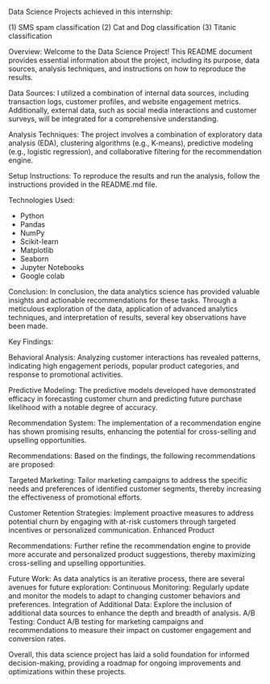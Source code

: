 Data Science Projects achieved in this internship:

(1) SMS spam classification (2) Cat and Dog classification (3) Titanic classification

Overview: Welcome to the Data Science Project! This README document provides essential information about the project, including its purpose, data sources, analysis techniques, and instructions on how to reproduce the results.

Data Sources: I utilized a combination of internal data sources, including transaction logs, customer profiles, and website engagement metrics. Additionally, external data, such as social media interactions and customer surveys, will be integrated for a comprehensive understanding.

Analysis Techniques: The project involves a combination of exploratory data analysis (EDA), clustering algorithms (e.g., K-means), predictive modeling (e.g., logistic regression), and collaborative filtering for the recommendation engine.

Setup Instructions: To reproduce the results and run the analysis, follow the instructions provided in the README.md file.

Technologies Used:

* Python
* Pandas
* NumPy
* Scikit-learn
* Matplotlib
* Seaborn
* Jupyter Notebooks
* Google colab

Conclusion: In conclusion, the data analytics science has provided valuable insights and actionable recommendations for these tasks. Through a meticulous exploration of the data, application of advanced analytics techniques, and interpretation of results, several key observations have been made.

Key Findings:

Behavioral Analysis: Analyzing customer interactions has revealed patterns, indicating high engagement periods, popular product categories, and response to promotional activities.

Predictive Modeling: The predictive models developed have demonstrated efficacy in forecasting customer churn and predicting future purchase likelihood with a notable degree of accuracy. 

Recommendation System: The implementation of a recommendation engine has shown promising results, enhancing the potential for cross-selling and upselling opportunities.

Recommendations: Based on the findings, the following recommendations are proposed: 

Targeted Marketing: Tailor marketing campaigns to address the specific needs and preferences of identified customer segments, thereby increasing the effectiveness of promotional efforts. 

Customer Retention Strategies: Implement proactive measures to address potential churn by engaging with at-risk customers through targeted incentives or personalized communication. Enhanced Product 

Recommendations: Further refine the recommendation engine to provide more accurate and personalized product suggestions, thereby maximizing cross-selling and upselling opportunities.

Future Work: As data analytics is an iterative process, there are several avenues for future exploration:
Continuous Monitoring: Regularly update and monitor the models to adapt to changing customer behaviors and preferences. 
Integration of Additional Data: Explore the inclusion of additional data sources to enhance the depth and breadth of analysis. 
A/B Testing: Conduct A/B testing for marketing campaigns and recommendations to measure their impact on customer engagement and conversion rates.

Overall, this data science project has laid a solid foundation for informed decision-making, providing a roadmap for ongoing improvements and optimizations within these projects.
